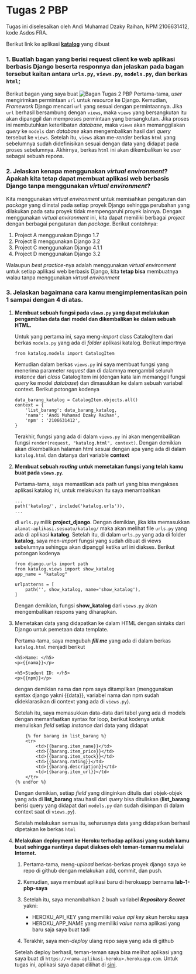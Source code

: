 # Tugas 2 PBP
Tugas ini diselesaikan oleh Andi Muhamad Dzaky Raihan, NPM 2106631412, kode Asdos FRA.

Berikut link ke aplikasi [**katalog**][Link Katalog] yang dibuat

### 1. Buatlah bagan yang berisi request client ke web aplikasi berbasis Django beserta responnya dan jelaskan pada bagan tersebut kaitan antara `urls.py`, `views.py`, `models.py`, dan berkas `html`;

Berikut bagan yang saya buat
![Bagan Tugas 2 PBP][Gambar Bagan]
Pertama-tama, _user_ mengirimkan permintaan `url` untuk _resource_ ke Django. Kemudian, _Framework_ Django mencari `url` yang sesuai dengan permintaannya. Jika `url` berhasil bersambung dengan `views`, maka `views` yang bersangkutan itu akan dipanggil dan memproses permintaan yang bersangkutan. Jika proses ini membutuhkan keterlibatan _database_, maka `views` akan memanggilakan _query_ ke `models` dan _database_ akan mengembalikan hasil dari _query_ tersebut ke `views`. Setelah itu, `views` akan me-_render_ berkas `html` yang sebelumnya sudah didefinisikan sesuai dengan data yang didapat pada proses sebelumnya. Akhirnya, berkas `html` ini akan dikembalikan ke _user_ sebagai sebuah repons.

### 2. Jelaskan kenapa menggunakan _virtual environment_? Apakah kita tetap dapat membuat aplikasi web berbasis Django tanpa menggunakan _virtual environment_?
Kita menggunakan _virtual environment_ untuk memisahkan pengaturan dan _package_ yang diinstal pada setiap proyek Django sehingga perubahan yang dilakukan pada satu proyek tidak mempengaruhi proyek lainnya. Dengan menggunakan _virtual environment_ ini, kita dapat memiliki berbagai _project_ dengan berbagai pengaturan dan _package_. Berikut contohnya:

1. Project A menggunakan Django 1.7
2. Project B menggunakan Django 3.2
3. Project C menggunakan Django 4.1.1
4. Project D menggunakan Django 3.2

Walaupun _best practice_-nya adalah menggunakan _virtual environment_ untuk setiap aplikasi web berbasis Django, kita **tetap bisa** membuatnya walau tanpa menggunakan _virtual environment_

### 3. Jelaskan bagaimana cara kamu mengimplementasikan poin 1 sampai dengan 4 di atas.

1. **Membuat sebuah fungsi pada `views.py` yang dapat melakukan pengambilan data dari model dan dikembalikan ke dalam sebuah HTML.**

    Untuk yang pertama ini, saya meng-_import_ class CatalogItem dari berkas `models.py` yang ada di _folder_ aplikasi katalog. Berikut importnya
    ```
    from katalog.models import CatalogItem
    ```

    Kemudian dalam berkas `views.py` ini saya membuat fungsi yang menerima parameter _request_ dan di dalamnya mengambil seluruh _instance_ dari _class_ CatalogItem ini (dengan kata lain memanggil fungsi _query_ ke model _database_) dan dimasukkan ke dalam sebuah variabel context. Berikut potongan kodenya 
    ```    
    data_barang_katalog = CatalogItem.objects.all()
    context = {
        'list_barang': data_barang_katalog,
        'nama': 'Andi Muhamad Dzaky Raihan',
        'npm' : '2106631412',
    } 
    ```
    Terakhir, fungsi yang ada di dalam `views.py` ini akan mengembalikan fungsi `render(request, "katalog.html", context)`. Dengan demikian akan dikembalikan halaman html sesuai dengan apa yang ada di dalam `katalog.html` dan datanya dari variable **context**

2. **Membuat sebuah _routing_ untuk memetakan fungsi yang telah kamu buat pada `views.py`.**

    Pertama-tama, saya memastikan ada path url yang bisa mengakses aplikasi katalog ini, untuk melakukan itu saya menambahkan
    ```
    ...
    path('katalog/', include('katalog.urls')),
    ...
    ```
    di `urls.py` milik **project_django**. Dengan demikian, jika kita memasukkan `alamat-aplikasi.sesuatu/katalog/` maka akan melihat file `urls.py` yang ada di aplikasi **katalog**. Setelah itu, di dalam `urls.py` yang ada di folder **katalog**, saya men-_import_ fungsi yang sudah dibuat di views sebelumnya sehingga akan dipanggil ketika url ini diakses. Berikut potongan kodenya
    ```
    from django.urls import path
    from katalog.views import show_katalog
    app_name = "katalog"

    urlpatterns = [
        path('', show_katalog, name='show_katalog'),
    ]
    ```
    Dengan demikian, fungsi **show_katalog** dari `views.py` akan mengembalikan respons yang diharapkan.

3. Memetakan data yang didapatkan ke dalam HTML dengan sintaks dari Django untuk pemetaan data template.

    Pertama-tama, saya mengubah **_fill me_** yang ada di dalam berkas `katalog.html` menjadi berikut 
    ```
    <h5>Name: </h5>
    <p>{{nama}}</p>

    <h5>Student ID: </h5>
    <p>{{npm}}</p>
    ```
    dengan demikian nama dan npm saya ditampilkan (menggunakan syntax django yakni {{data}}, variabel nama dan npm sudah dideklarasikan di context yang ada di `views.py`).

    Setelah itu, saya memasukkan data-data dari tabel yang ada di models dengan memanfaatkan syntax for loop, berikut kodenya untuk menuliskan _field_ setiap _instance_ dari data yang didapat
    ```
        {% for barang in list_barang %}
        <tr>
            <td>{{barang.item_name}}</td>
            <td>{{barang.item_price}}</td>
            <td>{{barang.item_stock}}</td>
            <td>{{barang.rating}}</td>
            <td>{{barang.description}}</td>
            <td>{{barang.item_url}}</td>
        </tr>
    {% endfor %}
    ```
    Dengan demikian, setiap _field_ yang diinginkan ditulis dari objek-objek yang ada di **list_barang** atau hasil dari _query_ bisa dituliskan (**list_barang** berisi query yang didapat dari `models.py` dan sudah disimpan di dalam context saat di `views.py`).

    Setelah melakukan semua itu, seharusnya data yang didapatkan berhasil dipetakan ke berkas `html`

4. **Melakukan deployment ke Heroku terhadap aplikasi yang sudah kamu buat sehingga nantinya dapat diakses oleh teman-temanmu melalui Internet.**

    1. Pertama-tama, meng-_upload_ berkas-berkas proyek django saya ke repo di github dengan melakukan add, commit, dan push.
    2. Kemudian, saya membuat aplikasi baru di herokuapp bernama **lab-1-pbp-saya**
    3. Setelah itu, saya menambahkan 2 buah variabel **_Repository Secret_** yakni:

        * HEROKU_API_KEY yang memiliki _value api key_ akun heroku saya
        * HEROKU_APP_NAME yang memiliki _value_ nama aplikasi yang baru saja saya buat tadi
    4. Terakhir, saya men-_deploy_ ulang repo saya yang ada di github

    Setelah deploy berhasil, teman-teman saya bisa melihat aplikasi yang saya buat di `https://<nama-aplikasi-heroku>.herokuapp.com`. Untuk tugas ini, aplikasi saya dapat dilihat di [sini][Link Katalog].


[Gambar Bagan]: https://user-images.githubusercontent.com/101728915/190099725-a3d620a5-c7dc-4d98-887a-38e7f7c026ff.png
[Link Katalog]: https://lab-1-pbp-saya.herokuapp.com/katalog